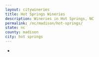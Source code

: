 ```yaml
---
layout: citywineries
title: Hot Springs Wineries
description: Wineries in Hot Springs, NC
permalink: /nc/madison/hot-springs/
state: nc
county: madison
city: hot springs
---
```

-
